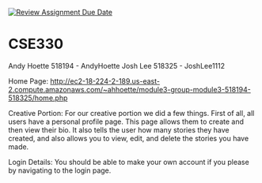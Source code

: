 [![Review Assignment Due Date](https://classroom.github.com/assets/deadline-readme-button-22041afd0340ce965d47ae6ef1cefeee28c7c493a6346c4f15d667ab976d596c.svg)](https://classroom.github.com/a/IrLmbvzN)
# CSE330

Andy Hoette 518194 - AndyHoette
Josh Lee 518325 - JoshLee1112

Home Page: http://ec2-18-224-2-189.us-east-2.compute.amazonaws.com/~ahhoette/module3-group-module3-518194-518325/home.php

Creative Portion: For our creative portion we did a few things. First of all, all users have a personal profile page. This page allows them to create and then view their bio. It also tells the user how many stories they have created, and also allows you to view, edit, and delete the stories you have made.

Login Details: You should be able to make your own account if you please by navigating to the login page.
